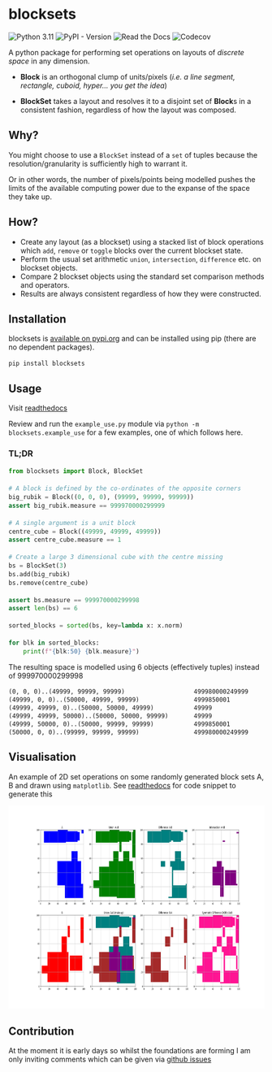 # blocksets

![Python 3.11](https://img.shields.io/badge/python-3.11-blue.svg)
![PyPI - Version](https://img.shields.io/pypi/v/blocksets)
![Read the Docs](https://img.shields.io/readthedocs/blocksets)
![Codecov](https://img.shields.io/codecov/c/github/daveisagit/blocksets)

A python package for performing set operations on layouts of _discrete
space_ in any dimension.

- **Block** is an orthogonal clump of units/pixels (_i.e. a line segment,
rectangle, cuboid, hyper... you get the idea_)

- **BlockSet** takes a layout and resolves it to a disjoint set of **Block**s in
  a consistent fashion, regardless of how the layout was composed.

## Why?

You might choose to use a `BlockSet` instead of a `set` of tuples because the
resolution/granularity is sufficiently high to warrant it.

Or in other words, the number of pixels/points being modelled pushes the limits
of the available computing power due to the expanse of the space they take up.

## How?

- Create any layout (as a blockset) using a stacked list of block operations
  which `add`, `remove` or `toggle` blocks over the current blockset state.
- Perform the usual set arithmetic `union`, `intersection`, `difference` etc. on
  blockset objects.
- Compare 2 blockset objects using the standard set comparison methods and
  operators.
- Results are always consistent regardless of how they were constructed.

## Installation

blocksets is [available on pypi.org](https://pypi.org/project/blocksets/) and
can be installed using pip (there are no dependent packages).

`pip install blocksets`

## Usage

Visit [readthedocs](https://blocksets.readthedocs.io/)

Review and run the `example_use.py` module via `python -m blocksets.example_use`
for a few examples, one of which follows here.

### TL;DR

```python
from blocksets import Block, BlockSet

# A block is defined by the co-ordinates of the opposite corners
big_rubik = Block((0, 0, 0), (99999, 99999, 99999)) 
assert big_rubik.measure == 999970000299999

# A single argument is a unit block
centre_cube = Block((49999, 49999, 49999))
assert centre_cube.measure == 1

# Create a large 3 dimensional cube with the centre missing
bs = BlockSet(3)  
bs.add(big_rubik)
bs.remove(centre_cube)

assert bs.measure == 999970000299998
assert len(bs) == 6

sorted_blocks = sorted(bs, key=lambda x: x.norm)

for blk in sorted_blocks:
    print(f"{blk:50} {blk.measure}")
```

The resulting space is modelled using 6 objects (effectively tuples) instead of 999970000299998

```text
(0, 0, 0)..(49999, 99999, 99999)                   499980000249999
(49999, 0, 0)..(50000, 49999, 99999)               4999850001
(49999, 49999, 0)..(50000, 50000, 49999)           49999
(49999, 49999, 50000)..(50000, 50000, 99999)       49999
(49999, 50000, 0)..(50000, 99999, 99999)           4999850001
(50000, 0, 0)..(99999, 99999, 99999)               499980000249999    
```

## Visualisation

An example of 2D set operations on some randomly generated block sets A, B and
drawn using `matplotlib`. See
[readthedocs](https://blocksets.readthedocs.io/en/latest/install_use/#visualize-set-operations)
for code snippet to generate this

<img
src="https://raw.githubusercontent.com/daveisagit/blocksets/main/assets/example_2d_all_set_operations.png"
width="800" height="400" alt="2D - All Set Operations Example">

## Contribution

At the moment it is early days so whilst the foundations are forming I am only
inviting comments which can be given via [github
issues](https://github.com/daveisagit/blocksets/issues)
